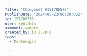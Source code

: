 ```yaml
---
Title: "Changeset #151706576"
PublishDate: "2024-05-23T06:28:06Z"
id: 151706576
user: kentakta
comment: update
created_by: iD 2.29.0
tags:
  - Montenegro

---
```


